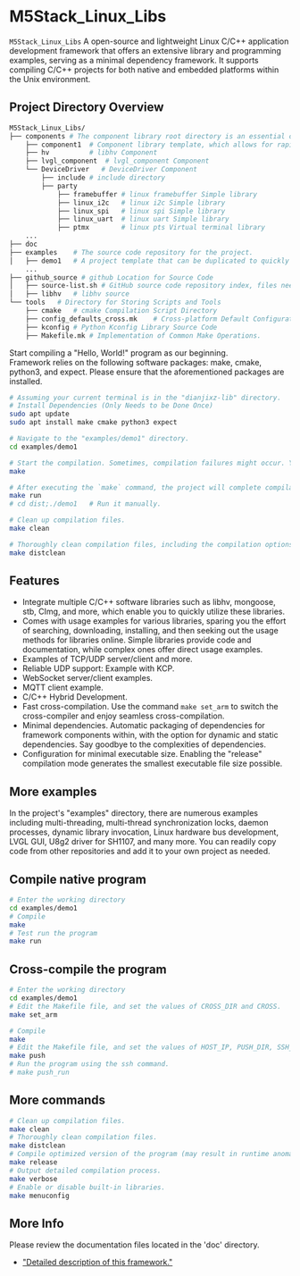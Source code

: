 # M5Stack_Linux_Libs

`M5Stack_Linux_Libs` A open-source and lightweight Linux C/C++ application development framework that offers an extensive library and programming examples, serving as a minimal dependency framework. It supports compiling C/C++ projects for both native and embedded platforms within the Unix environment.

## Project Directory Overview


``` bash
M5Stack_Linux_Libs/
├── components # The component library root directory is an essential component of the project, offering the flexibility to selectively compile the library into the project. This approach aims to achieve minimal dependencies and reduce the executable file size.
    ├── component1  # Component library template, which allows for rapid addition of the component library following this template.
    ├── hv          # libhv Component
    ├── lvgl_component  # lvgl_component Component
    └── DeviceDriver   # DeviceDriver Component
        ├── include # include directory
        ├── party
            ├── framebuffer # linux framebuffer Simple library
            ├── linux_i2c   # linux i2c Simple library
            ├── linux_spi   # linux spi Simple library
            ├── linux_uart  # linux uart Simple library
            ├── ptmx        # linux pts Virtual terminal library
    ...
├── doc
├── examples    # The source code repository for the project.
│   ├── demo1   # A project template that can be duplicated to quickly set up a development project.
    ...
├── github_source # github Location for Source Code
│   ├── source-list.sh # GitHub source code repository index, files need to be manually downloaded to this directory. Except for the "source-list.sh" file, other files will not be included in the repository's version history.
│   ├── libhv   # libhv source
└── tools   # Directory for Storing Scripts and Tools
    ├── cmake   # cmake Compilation Script Directory
    ├── config_defaults_cross.mk    # Cross-platform Default Configuration, Primarily Used for Cross-Compiling SDK Setup.
    ├── kconfig # Python Kconfig Library Source Code
    ├── Makefile.mk # Implementation of Common Make Operations.
```

Start compiling a "Hello, World!" program as our beginning.  
Framework relies on the following software packages: make, cmake, python3, and expect. Please ensure that the aforementioned packages are installed.
``` bash
# Assuming your current terminal is in the "dianjixz-lib" directory.
# Install Dependencies (Only Needs to be Done Once)
sudo apt update
sudo apt install make cmake python3 expect

# Navigate to the "examples/demo1" directory.
cd examples/demo1

# Start the compilation. Sometimes, compilation failures might occur. You can use `make distclean` to thoroughly clean the project's build files.
make

# After executing the `make` command, the project will complete compilation. The generated executable file and related dependency libraries will be copied to the "dist" directory. You can choose to run `make` to execute it or run it manually.
make run  
# cd dist;./demo1   # Run it manually.

# Clean up compilation files.
make clean

# Thoroughly clean compilation files, including the compilation options generated by `make menuconfig`.
make distclean
```

## Features

<!-- - Platform reuse（Linux, Windows, macOS） -->
- Integrate multiple C/C++ software libraries such as libhv, mongoose, stb, CImg, and more, which enable you to quickly utilize these libraries.
- Comes with usage examples for various libraries, sparing you the effort of searching, downloading, installing, and then seeking out the usage methods for libraries online. Simple libraries provide code and documentation, while complex ones offer direct usage examples.
- Examples of TCP/UDP server/client and more.
- Reliable UDP support: Example with KCP.
- WebSocket server/client examples.
- MQTT client example.
- C/C++ Hybrid Development.
- Fast cross-compilation. Use the command `make set_arm` to switch the cross-compiler and enjoy seamless cross-compilation.
- Minimal dependencies. Automatic packaging of dependencies for framework components within, with the option for dynamic and static dependencies. Say goodbye to the complexities of dependencies.
- Configuration for minimal executable size. Enabling the "release" compilation mode generates the smallest executable file size possible.


## More examples

In the project's "examples" directory, there are numerous examples including multi-threading, multi-thread synchronization locks, daemon processes, dynamic library invocation, Linux hardware bus development, LVGL GUI, U8g2 driver for SH1107, and many more. You can readily copy code from other repositories and add it to your own project as needed.

## Compile native program
``` bash
# Enter the working directory
cd examples/demo1
# Compile
make
# Test run the program
make run
```

## Cross-compile the program
``` bash
# Enter the working directory
cd examples/demo1
# Edit the Makefile file, and set the values of CROSS_DIR and CROSS.
make set_arm

# Compile
make
# Edit the Makefile file, and set the values of HOST_IP, PUSH_DIR, SSH_USER, and SSH_PASSWORD. 
make push
# Run the program using the ssh command.
# make push_run
```
## More commands
``` bash
# Clean up compilation files.
make clean
# Thoroughly clean compilation files.
make distclean
# Compile optimized version of the program (may result in runtime anomalies).
make release
# Output detailed compilation process.
make verbose
# Enable or disable built-in libraries.
make menuconfig
```

## More Info

Please review the documentation files located in the 'doc' directory.
- ["Detailed description of this framework."](../assets/README.md)